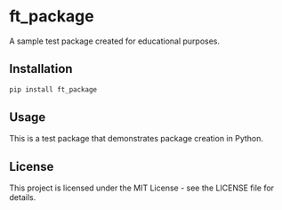# ft_package

A sample test package created for educational purposes.

## Installation

```bash
pip install ft_package
```

## Usage

This is a test package that demonstrates package creation in Python.

## License

This project is licensed under the MIT License - see the LICENSE file for details.
